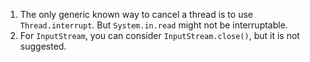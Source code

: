  1. The only generic known way to cancel a thread is to use `Thread.interrupt`.
    But `System.in.read` might not be interruptable.
 2. For `InputStream`, you can consider `InputStream.close()`, but it is not suggested.
